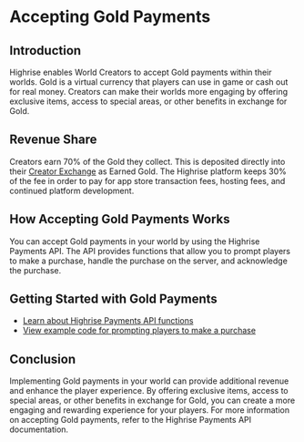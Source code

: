 # Accepting Gold Payments

## Introduction

Highrise enables World Creators to accept Gold payments within their worlds. Gold is a virtual currency that players can use in game or cash out for real money. Creators can make their worlds more engaging by offering exclusive items, access to special areas, or other benefits in exchange for Gold.

## Revenue Share

Creators earn 70% of the Gold they collect. This is deposited directly into their [Creator Exchange](https://create.highrise.game/dashboard/finances/creator-exchange) as Earned Gold. The Highrise platform keeps 30% of the fee in order to pay for app store transaction fees, hosting fees, and continued platform development.

## How Accepting Gold Payments Works

You can accept Gold payments in your world by using the Highrise Payments API. The API provides functions that allow you to prompt players to make a purchase, handle the purchase on the server, and acknowledge the purchase.

## Getting Started with Gold Payments

- [Learn about Highrise Payments API functions](https://create.highrise.game/learn/studio/api/services/Payments)
- [View example code for prompting players to make a purchase](https://create.highrise.game/learn/studio/create/scripting/advanced/payments)

## Conclusion

Implementing Gold payments in your world can provide additional revenue and enhance the player experience. By offering exclusive items, access to special areas, or other benefits in exchange for Gold, you can create a more engaging and rewarding experience for your players. For more information on accepting Gold payments, refer to the Highrise Payments API documentation.
